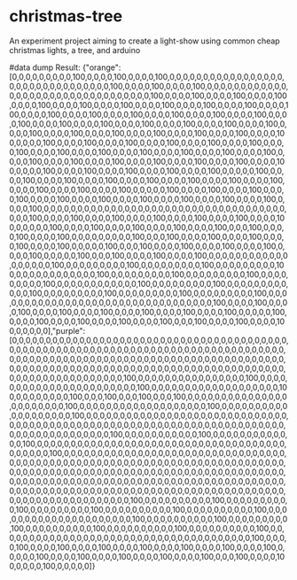 # christmas-tree
An experiment project aiming to create a light-show using common cheap christmas lights, a tree, and  arduino


#data dump
Result: {"orange":[0,0,0,0,0,0,0,0,0,100,0,0,0,0,100,0,0,0,0,100,0,0,0,0,0,0,0,0,0,0,0,0,0,0,0,0,0,0,0,0,0,0,0,0,0,0,0,0,0,0,0,0,100,0,0,0,0,100,0,0,0,0,100,0,0,0,0,0,0,0,0,0,0,0,0,0,0,0,0,0,0,0,0,0,0,0,0,0,0,0,0,0,0,0,0,0,100,0,0,0,0,100,0,0,0,0,100,0,0,0,0,100,0,0,0,0,100,0,0,0,0,100,0,0,0,0,100,0,0,0,0,100,0,0,0,0,100,0,0,0,0,100,0,0,0,0,100,0,0,0,0,100,0,0,0,0,100,0,0,0,0,100,0,0,0,0,100,0,0,0,0,100,0,0,0,0,100,0,0,0,0,100,0,0,0,0,100,0,0,0,0,100,0,0,0,0,100,0,0,0,0,100,0,0,0,0,100,0,0,0,0,100,0,0,0,0,100,0,0,0,0,100,0,0,0,0,100,0,0,0,0,100,0,0,0,0,100,0,0,0,0,100,0,0,0,0,100,0,0,0,0,100,0,0,0,0,100,0,0,0,0,100,0,0,0,0,100,0,0,0,0,100,0,0,0,0,100,0,0,0,0,100,0,0,0,0,100,0,0,0,0,100,0,0,0,0,100,0,0,0,0,100,0,0,0,0,100,0,0,0,0,100,0,0,0,0,100,0,0,0,0,100,0,0,0,0,100,0,0,0,0,100,0,0,0,0,100,0,0,0,0,100,0,0,0,0,100,0,0,0,0,100,0,0,0,0,100,0,0,0,0,100,0,0,0,0,100,0,0,0,0,100,0,0,0,0,0,100,0,0,0,0,100,0,0,0,0,100,0,0,0,0,100,0,0,0,0,100,0,0,0,0,100,0,0,0,0,100,0,0,0,0,100,0,0,0,0,100,0,0,0,0,100,0,0,0,0,100,0,0,0,0,0,100,0,0,0,0,100,0,0,0,0,100,0,0,0,0,100,0,0,0,0,100,0,0,0,0,100,0,0,0,0,100,0,0,0,0,100,0,0,0,0,100,0,0,0,0,100,0,0,0,0,100,0,0,0,0,0,0,0,0,0,0,0,0,0,0,0,0,0,0,0,0,0,0,0,0,0,0,0,0,0,0,0,0,0,0,0,0,0,0,0,100,0,0,0,0,100,0,0,0,0,100,0,0,0,0,100,0,0,0,0,100,0,0,0,0,100,0,0,0,0,100,0,0,0,0,0,100,0,0,0,0,100,0,0,0,0,100,0,0,0,0,100,0,0,0,0,100,0,0,0,100,0,0,0,0,100,0,0,0,0,100,0,0,0,0,0,0,0,0,0,100,0,0,0,100,0,0,0,0,100,0,0,0,0,100,0,0,0,0,100,0,0,0,0,100,0,0,0,0,0,100,0,0,0,100,0,0,0,0,100,0,0,0,0,100,0,0,0,0,100,0,0,0,0,100,0,0,0,0,0,100,0,0,0,100,0,0,0,0,100,0,0,0,0,100,0,0,0,0,0,0,0,0,0,0,0,0,0,0,0,0,0,0,100,0,0,0,0,0,0,0,0,0,100,0,0,0,0,0,0,0,0,0,100,0,0,0,0,0,0,0,0,0,100,0,0,0,0,0,0,0,0,0,0,0,0,100,0,0,0,0,0,0,0,0,0,100,0,0,0,0,0,0,0,0,0,100,0,0,0,0,0,0,0,0,0,100,0,0,0,0,0,0,0,0,0,0,0,0,100,0,0,0,0,0,0,0,0,0,100,0,0,0,0,0,0,0,0,0,0,0,0,100,0,0,0,0,0,0,0,0,0,100,0,0,0,0,0,0,0,0,0,100,0,0,0,0,0,0,0,0,0,100,0,0,0,0,0,0,0,0,0,0,0,0,0,0,0,0,0,0,0,0,0,0,0,0,0,0,0,0,0,0,0,0,0,100,0,0,0,0,100,0,0,0,0,100,0,0,0,0,100,0,0,0,0,100,0,0,0,0,100,0,0,0,0,100,0,0,0,0,100,0,0,0,0,0,100,0,0,0,0,100,0,0,0,0,100,0,0,0,0,100,0,0,0,0,100,0,0,0,100,0,0,0,0,100,0,0,0,0,100,0,0,0,0,0],"purple":[0,0,0,0,0,0,0,0,0,0,0,0,0,0,0,0,0,0,0,0,0,0,0,0,0,0,0,0,0,0,0,0,0,0,0,0,0,0,0,0,0,0,0,0,0,0,0,0,0,0,0,0,0,0,0,0,0,0,0,0,0,0,0,0,0,0,0,0,0,0,0,0,0,0,0,0,0,0,0,0,0,0,0,0,0,0,0,0,0,0,0,0,0,0,0,0,0,0,0,0,0,0,0,0,0,0,0,0,0,0,0,0,0,0,0,0,0,0,0,0,0,0,0,0,0,0,0,0,0,0,0,0,0,0,0,0,0,0,0,0,0,0,0,0,0,0,0,0,0,0,0,0,0,0,0,0,0,0,0,0,0,0,0,0,0,0,0,0,0,0,0,0,0,0,0,0,0,0,0,0,0,100,0,0,0,0,0,0,0,0,0,0,0,0,0,0,0,0,100,0,0,0,0,0,0,0,0,0,0,0,0,0,0,0,0,0,0,0,0,0,0,0,100,0,0,0,0,0,0,0,0,0,0,0,0,0,0,0,0,0,0,0,100,0,0,0,0,0,0,0,0,100,0,0,0,100,0,0,0,100,0,0,0,100,0,0,0,0,0,0,0,0,0,0,0,0,0,0,0,0,0,0,0,0,0,0,0,100,0,0,0,0,0,0,0,0,0,0,0,0,0,0,0,0,0,0,0,100,0,0,0,0,0,0,0,0,0,0,0,0,0,0,0,0,0,0,0,100,0,0,0,0,0,0,0,0,0,0,0,0,0,0,0,0,0,0,0,0,0,0,0,0,0,0,0,0,0,0,0,0,0,0,0,0,0,0,0,0,0,0,0,0,0,0,0,0,0,0,0,0,0,0,0,0,0,0,0,0,0,0,0,0,0,0,0,0,0,0,0,0,0,0,0,0,0,0,0,0,0,0,0,0,0,0,100,0,0,0,0,0,0,0,0,0,0,0,100,0,0,0,0,0,0,0,0,0,0,0,0,0,100,0,0,0,0,0,0,0,0,0,0,0,0,0,0,0,0,0,0,0,0,0,0,0,0,0,0,0,0,0,0,0,0,0,0,0,0,0,0,0,0,0,0,0,100,0,0,0,0,0,0,0,0,0,0,0,0,0,0,0,0,0,0,0,0,0,0,0,0,0,0,0,0,0,0,0,0,0,0,0,0,0,0,0,0,0,0,0,0,0,0,0,0,0,0,0,0,0,0,0,0,0,0,0,0,0,0,0,0,0,0,0,0,0,0,0,0,0,0,0,0,0,0,0,0,0,0,0,0,0,0,0,0,0,0,0,0,0,0,0,0,0,0,0,0,0,0,0,0,0,0,0,0,0,0,0,0,0,0,0,0,0,0,0,0,0,0,0,0,0,0,0,0,0,0,0,0,0,0,0,0,0,0,0,0,0,0,0,0,0,0,0,0,0,0,0,0,0,0,0,0,0,0,0,0,0,0,0,0,0,0,0,0,0,0,0,0,0,0,0,0,0,0,0,0,0,0,0,0,0,0,0,0,0,0,0,0,0,0,0,0,0,0,0,0,0,0,0,0,0,0,0,0,0,0,0,0,0,0,0,100,0,0,0,0,0,0,0,0,0,0,100,0,0,0,0,0,0,0,0,0,0,100,0,0,0,0,0,0,0,0,0,100,0,0,0,0,0,0,0,0,0,0,100,0,0,0,0,0,0,0,0,0,0,100,0,0,0,0,0,0,0,0,0,0,0,0,0,0,0,0,0,0,0,0,0,100,0,0,0,0,0,0,0,0,0,0,100,0,0,0,0,0,0,0,0,0,100,0,0,0,0,0,0,0,0,0,0,100,0,0,0,0,0,0,0,0,0,0,100,0,0,0,0,0,0,0,0,0,0,100,0,0,0,0,0,0,0,0,0,0,0,0,0,0,0,0,0,0,0,0,0,0,0,0,0,0,0,0,0,0,0,0,0,0,0,0,0,0,100,0,0,0,0,100,0,0,0,0,100,0,0,0,0,100,0,0,0,0,100,0,0,0,0,100,0,0,0,0,100,0,0,0,0,100,0,0,0,0,0,100,0,0,0,0,100,0,0,0,0,100,0,0,0,0,100,0,0,0,0,100,0,0,0,100,0,0,0,0,100,0,0,0,0,100,0,0,0,0,0]}
